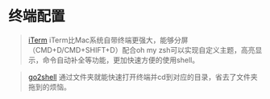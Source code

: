 # 终端配置

> [iTerm]()
iTerm比Mac系统自带终端更强大，能够分屏（CMD+D/CMD+SHIFT+D）配合oh my zsh可以实现自定义主题，高亮显示，命令自动补全等功能，更加快速方便的使用shell。

> [go2shell](https://www.jianshu.com/p/632db53b4520)
通过文件夹就能快速打开终端并cd到对应的目录，省去了文件夹拖到的烦恼。

